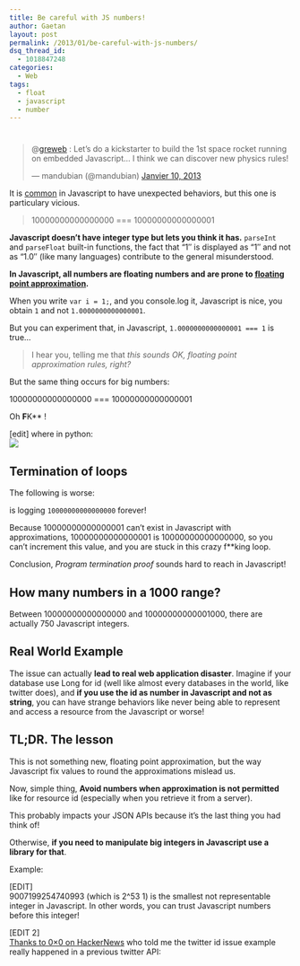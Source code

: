```yaml
---
title: Be careful with JS numbers!
author: Gaetan
layout: post
permalink: /2013/01/be-careful-with-js-numbers/
dsq_thread_id:
  - 1018847248
categories:
  - Web
tags:
  - float
  - javascript
  - number
---
```

# 

> @[greweb][1] : Let’s do a kickstarter to build the 1st space rocket running on embedded Javascript… I think we can discover new physics rules!
> 
> — mandubian (@mandubian) [Janvier 10, 2013][2]

 [1]: https://twitter.com/greweb
 [2]: https://twitter.com/mandubian/status/289422662101504000



It is [common][3] in Javascript to have unexpected behaviors, but this one is particulary vicious.

 [3]: http://wtfjs.com/

> 10000000000000000 === 10000000000000001

**Javascript doesn’t have integer type but lets you think it has.** `parseInt` and `parseFloat` built-in functions, the fact that “1″ is displayed as “1″ and not as “1.0″ (like many languages) contribute to the general misunderstood.

**In Javascript, all numbers are floating numbers and are prone to [floating point approximation][4].**

 [4]: https://en.wikipedia.org/wiki/Floating_point

When you write `var i = 1;`, and you console.log it, Javascript is nice, you obtain `1` and not `1.0000000000000001`. 

But you can experiment that, in Javascript, `1.0000000000000001 === 1` is true…

> I hear you, telling me that *this sounds OK, floating point approximation rules, right?*

But the same thing occurs for big numbers:

10000000000000000 === 10000000000000001

Oh **F**K** !

[edit] where in python:  
![][5]

 [5]: https://pbs.twimg.com/media/BAg2wRyCIAAGuXW.png:large

## Termination of loops

The following is worse:



is logging `10000000000000000` forever!

Because 10000000000000001 can’t exist in Javascript with approximations, 10000000000000001 is 10000000000000000, so you can’t increment this value, and you are stuck in this crazy f**king loop. 

Conclusion, *Program termination proof* sounds hard to reach in Javascript!



## How many numbers in a 1000 range?

Between 10000000000000000 and 10000000000001000, there are actually 750 Javascript integers.



## Real World Example

The issue can actually **lead to real web application disaster**. Imagine if your database use Long for id (well like almost every databases in the world, like twitter does), and **if you use the id as number in Javascript and not as string**, you can have strange behaviors like never being able to represent and access a resource from the Javascript or worse!



## TL;DR. The lesson

This is not something new, floating point approximation, but the way Javascript fix values to round the approximations mislead us.

Now, simple thing, **Avoid numbers when approximation is not permitted** like for resource id (especially when you retrieve it from a server).

This probably impacts your JSON APIs because it’s the last thing you had think of!

Otherwise, **if you need to manipulate big integers in Javascript use a library for that**.

Example: 

[EDIT]  
9007199254740993 (which is 2^53 1) is the smallest not representable integer in Javascript. In other words, you can trust Javascript numbers before this integer!

[EDIT 2]  
[Thanks to 0×0 on HackerNews][6] who told me the twitter id issue example really happened in a previous twitter API: 

 [6]: http://news.ycombinator.com/item?id=5051525
